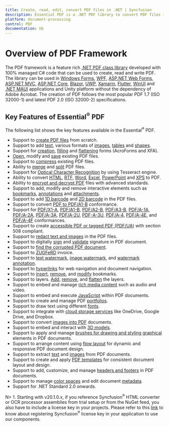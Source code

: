 ```yaml
---
title: Create, read, edit, convert PDF files in .NET | Syncfusion
description: Essential PDF is a .NET PDF library to convert PDF files in Windows Forms, WPF, UWP, ASP.NET Core, ASP.NET MVC, Xamarin, Flutter applications
platform: document-processing
control: PDF
documentation: UG
---
```


# Overview of PDF Framework

The PDF framework is a feature rich [.NET PDF class library](https://www.syncfusion.com/document-processing/pdf-framework/net) developed with 100% managed C# code that can be used to create, read and write PDF. The library can be used in [Windows Forms](https://www.syncfusion.com/document-processing/pdf-framework/net), [WPF](https://www.syncfusion.com/document-processing/pdf-framework/net), [ASP.NET Web Forms](https://www.syncfusion.com/document-processing/pdf-framework/net), [ASP.NET MVC](https://www.syncfusion.com/document-processing/pdf-framework/net), [ASP.NET Core](https://www.syncfusion.com/document-processing/pdf-framework/net-core), [Blazor](https://www.syncfusion.com/document-processing/pdf-framework/blazor), [UWP](https://www.syncfusion.com/document-processing/pdf-framework/uwp), [Xamarin](https://www.syncfusion.com/document-processing/pdf-framework/xamarin), [Flutter](https://www.syncfusion.com/document-processing/pdf-framework/flutter), [WinUI](https://www.syncfusion.com/document-processing/pdf-framework/winui) and [.NET MAUI](https://www.syncfusion.com/document-processing/pdf-framework/maui) applications and Unity platform without the dependency of Adobe Acrobat. The creation of PDF follows the most popular PDF 1.7 (ISO 32000-1) and latest PDF 2.0 (ISO 32000-2) specifications.

## Key Features of Essential<sup>&reg;</sup> PDF

The following list shows the key features available in the Essential<sup>&reg;</sup> PDF.

* Support to [create PDF files](https://help.syncfusion.com/document-processing/pdf/pdf-library/net/create-pdf-file-in-c-sharp-vb-net) from scratch.
* Support to add [text](https://help.syncfusion.com/document-processing/pdf/pdf-library/net/working-with-text), various formats of [images](https://help.syncfusion.com/document-processing/pdf/pdf-library/net/working-with-images), [tables](https://help.syncfusion.com/document-processing/pdf/pdf-library/net/working-with-tables) and [shapes](https://help.syncfusion.com/document-processing/pdf/pdf-library/net/working-with-shapes).
* Support for [creation](https://help.syncfusion.com/document-processing/pdf/pdf-library/net/working-with-forms#creating-a-new-pdf-form), [filling](https://help.syncfusion.com/document-processing/pdf/pdf-library/net/working-with-forms#filling-form-fields-in-an-existing-pdf-document) and [flattening](https://help.syncfusion.com/document-processing/pdf/pdf-library/net/working-with-forms#removing-editing-capability-of-form-fields) forms (AcroForms and XFA).  
* [Open](https://help.syncfusion.com/document-processing/pdf/pdf-library/net/open-and-save-pdf-file-in-c-sharp-vb-net), modify and [save](https://help.syncfusion.com/document-processing/pdf/pdf-library/net/open-and-save-pdf-file-in-c-sharp-vb-net) existing PDF files.
* Support to [compress](https://help.syncfusion.com/document-processing/pdf/pdf-library/net/working-with-compression) existing PDF files.
* Ability to [merge](https://help.syncfusion.com/document-processing/pdf/pdf-library/net/merge-documents) and [split](https://help.syncfusion.com/document-processing/pdf/pdf-library/net/split-documents) PDF files.
* Support for [Optical Character Recognition](https://help.syncfusion.com/document-processing/pdf/pdf-library/net/working-with-ocr/working-with-ocr) by using Tesseract engine. 
* Ability to convert [HTML](https://help.syncfusion.com/document-processing/pdf/conversions/html-to-pdf/net/converting-html-to-pdf), [RTF](https://help.syncfusion.com/document-processing/pdf/pdf-library/net/working-with-document-conversions#converting-rtf-documents-to-pdf), [Word](https://help.syncfusion.com/document-processing/pdf/pdf-library/net/working-with-document-conversions#converting-word-documents-to-pdf), [Excel](https://help.syncfusion.com/document-processing/pdf/pdf-library/net/working-with-document-conversions#converting-excel-documents-to-pdf), [PowerPoint](https://help.syncfusion.com/document-processing/powerpoint/conversions/powerpoint-to-pdf/overview) and [XPS](https://help.syncfusion.com/document-processing/pdf/pdf-library/net/working-with-document-conversions#converting-xps-document-to-pdf) to PDF.
* Ability to [encrypt and decrypt PDF](https://help.syncfusion.com/document-processing/pdf/pdf-library/net/working-with-security) files with advanced standards.
* Support to add, modify and remove interactive elements such as [bookmarks](https://help.syncfusion.com/document-processing/pdf/pdf-library/net/working-with-bookmarks), [annotations](https://help.syncfusion.com/document-processing/pdf/pdf-library/net/working-with-annotations) and [attachments](https://help.syncfusion.com/document-processing/pdf/pdf-library/net/working-with-attachments).
* Support to add [1D barcode](https://help.syncfusion.com/document-processing/pdf/pdf-library/net/working-with-barcode#adding-a-one-dimensional-barcode-to-the-pdf-document) and [2D barcode](https://help.syncfusion.com/document-processing/pdf/pdf-library/net/working-with-barcode#adding-a-two-dimensional-barcode-to-a-pdf-document) in the PDF files.
* Support to convert [PDF to PDF/A1-B](https://help.syncfusion.com/document-processing/pdf/pdf-library/net/working-with-pdf-conformance#pdfa-1b-conformance) conformance.
* Support for [PDF/X1-A](https://help.syncfusion.com/document-processing/pdf/pdf-library/net/working-with-pdf-conformance#pdfx-1a-conformance), [PDF/A1-B](https://help.syncfusion.com/document-processing/pdf/pdf-library/net/working-with-pdf-conformance#pdfa-1b-conformance), [PDF/A2-B](https://help.syncfusion.com/document-processing/pdf/pdf-library/net/working-with-pdf-conformance#pdfa-2b-conformance), [PDF/A3-B](https://help.syncfusion.com/document-processing/pdf/pdf-library/net/working-with-pdf-conformance#pdfa-3b-conformance), [PDF/A-1A](https://help.syncfusion.com/document-processing/pdf/pdf-library/net/working-with-pdf-conformance#pdfa-1a-conformance), [PDF/A-2A](https://help.syncfusion.com/document-processing/pdf/pdf-library/net/working-with-pdf-conformance#pdfa-2a-conformance), [PDF/A-3A](https://help.syncfusion.com/document-processing/pdf/pdf-library/net/working-with-pdf-conformance#pdfa-3a-conformance), [PDF/A-2U](https://help.syncfusion.com/document-processing/pdf/pdf-library/net/working-with-pdf-conformance#pdfa-2u-conformance), [PDF-A-3U](https://help.syncfusion.com/document-processing/pdf/pdf-library/net/working-with-pdf-conformance#pdfa-3u-conformance), [PDF/A-4](https://help.syncfusion.com/document-processing/pdf/pdf-library/net/working-with-pdf-conformance#pdfa-4-conformance), [PDF/A-4E](https://help.syncfusion.com/document-processing/pdf/pdf-library/net/working-with-pdf-conformance#pdfa-4e-conformance), and [PDF/A-4F](https://help.syncfusion.com/document-processing/pdf/pdf-library/net/working-with-pdf-conformance#pdfa-4f-conformance) conformances. 
* Support to create [accessible PDF or tagged PDF (PDF/UA)](https://help.syncfusion.com/document-processing/pdf/pdf-library/net/working-with-tagged-pdf) with section 508 compliant. 
* Support to [redact text and images](https://help.syncfusion.com/document-processing/pdf/pdf-library/net/working-with-redaction) in the PDF files.  
* Support to digitally [sign](https://help.syncfusion.com/document-processing/pdf/pdf-library/net/working-with-digitalsignature) and [validate](https://help.syncfusion.com/document-processing/pdf/pdf-library/net/working-with-digitalsignature) signature in PDF document. 
* Support to [find the corrupted PDF document](https://help.syncfusion.com/document-processing/pdf/pdf-library/net/working-with-document#find-corrupted-pdf-document). 
* Support to [ZUGFeRD](https://help.syncfusion.com/document-processing/pdf/pdf-library/net/working-with-zugferd-invoice) invoice.
* Support to [text watermark](https://help.syncfusion.com/document-processing/pdf/pdf-library/net/working-with-watermarks#adding-image-watermark-in-pdf-document), [image watermark](https://help.syncfusion.com/document-processing/pdf/pdf-library/net/working-with-watermarks#adding-image-watermark-in-pdf-document), and [watermark annotation](https://help.syncfusion.com/document-processing/pdf/pdf-library/net/working-with-watermarks#adding-watermark-annotation).
* Support to [hyperlinks](https://help.syncfusion.com/document-processing/pdf/pdf-library/net/working-with-hyperlinks) for web navigation and document navigation.
* Support to [insert](https://help.syncfusion.com/document-processing/pdf/pdf-library/net/working-with-bookmarks#inserting-bookmarks-in-an-existing-pdf), [remove](https://help.syncfusion.com/document-processing/pdf/pdf-library/net/working-with-bookmarks#removing-bookmarks-from-an-existing-pdf), and [modify](https://help.syncfusion.com/document-processing/pdf/pdf-library/net/working-with-bookmarks#modifying-the-bookmarks) bookmarks.
* Support to layers. [Add](https://help.syncfusion.com/document-processing/pdf/pdf-library/net/working-with-layers#adding-layers-in-a-pdf-document), [remove](https://help.syncfusion.com/document-processing/pdf/pdf-library/net/working-with-layers#removing-layers-from-an-existing-pdf-document), and [flatten](https://help.syncfusion.com/document-processing/pdf/pdf-library/net/working-with-layers#flattening-the-layers-in-an-existing-pdf-document) the layers.
* Support to embed and manage [rich media content](https://help.syncfusion.com/document-processing/pdf/pdf-library/net/working-with-annotations#rich-media-annotation) such as audio and video.
* Support to embed and execute [JavaScript](https://help.syncfusion.com/document-processing/pdf/pdf-library/net/working-with-javascript) within PDF documents.
* Support to create and manage PDF [portfolios](https://help.syncfusion.com/document-processing/pdf/pdf-library/net/working-with-portfolio).
* Support to draw text using different [fonts](https://help.syncfusion.com/document-processing/pdf/pdf-library/net/working-with-text#drawing-text-using-different-fonts).
* Support to integrate with [cloud storage services](https://help.syncfusion.com/document-processing/pdf/pdf-library/net/save-pdf-files/to-google-cloud-storage) like OneDrive, Google Drive, and Dropbox.
* Support to convert [images into PDF](https://help.syncfusion.com/document-processing/pdf/pdf-library/net/converting-images-to-pdf) documents.
* Support to embed and interact with [3D models](https://help.syncfusion.com/document-processing/pdf/pdf-library/net/working-with-annotations#3d-annotation).
* Support to apply and manage [brushes for drawing and styling graphical](https://help.syncfusion.com/document-processing/pdf/pdf-library/net/working-with-brushes) elements in PDF documents.
* Support to arrange content using [flow layout](https://help.syncfusion.com/document-processing/pdf/pdf-library/net/working-with-flow-layout) for dynamic and responsive PDF document design.
* Support to extract [text](https://help.syncfusion.com/document-processing/pdf/pdf-library/net/working-with-text-extraction) and [images](https://help.syncfusion.com/document-processing/pdf/pdf-library/net/working-with-image-extraction) from PDF documents.
* Support to create and apply [PDF templates](https://help.syncfusion.com/document-processing/pdf/pdf-library/net/working-with-pdf-templates) for consistent document layout and design.
* Support to add, customize, and manage [headers and footers](https://help.syncfusion.com/document-processing/pdf/pdf-library/net/working-with-headers-and-footers) in PDF documents.
* Support to manage [color spaces](https://help.syncfusion.com/document-processing/pdf/pdf-library/net/working-with-colorspace) and edit document [metadata](https://help.syncfusion.com/document-processing/pdf/pdf-library/net/working-with-metadata).
* Support for .NET Standard 2.0 onwards.

N> 1. Starting with v20.1.0.x, if you reference Syncfusion<sup>&reg;</sup> HTML converter or OCR processor assemblies from trial setup or from the NuGet feed, you also have to include a license key in your projects. Please refer to this [link](https://help.syncfusion.com/common/essential-studio/licensing/overview) to know about registering Syncfusion<sup>&reg;</sup> license key in your application to use our components.

